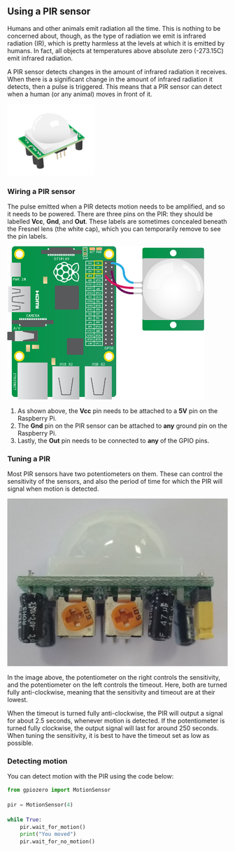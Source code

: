 ## Using a PIR sensor

Humans and other animals emit radiation all the time. This is nothing to be concerned about, though, as the type of radiation we emit is infrared radiation (IR), which is pretty harmless at the levels at which it is emitted by humans. In fact, all objects at temperatures above absolute zero (-273.15C) emit infrared radiation.

A PIR sensor detects changes in the amount of infrared radiation it receives. When there is a significant change in the amount of infrared radiation it detects, then a pulse is triggered. This means that a PIR sensor can detect when a human (or any animal) moves in front of it.

![pir](images/pir_module.png)

### Wiring a PIR sensor

The pulse emitted when a PIR detects motion needs to be amplified, and so it needs to be powered. There are three pins on the PIR: they should be labelled **Vcc**, **Gnd**, and **Out**. These labels are sometimes concealed beneath the Fresnel lens (the white cap), which you can temporarily remove to see the pin labels.

![wiring](images/pir_wiring.png)

1. As shown above, the **Vcc** pin needs to be attached to a **5V** pin on the Raspberry Pi.
1. The **Gnd** pin on the PIR sensor can be attached to **any** ground pin on the Raspberry Pi.
1. Lastly, the **Out** pin needs to be connected to **any** of the GPIO pins.

### Tuning a PIR

Most PIR sensors have two potentiometers on them. These can control the sensitivity of the sensors, and also the period of time for which the PIR will signal when motion is detected.

![pir pots](images/pir_pots.jpg)

In the image above, the potentiometer on the right controls the sensitivity, and the potentiometer on the left controls the timeout. Here, both are turned fully anti-clockwise, meaning that the sensitivity and timeout are at their lowest.

When the timeout is turned fully anti-clockwise, the PIR will output a signal for about 2.5 seconds, whenever motion is detected. If the potentiometer is turned fully clockwise, the output signal will last for around 250 seconds. When tuning the sensitivity, it is best to have the timeout set as low as possible.

### Detecting motion

You can detect motion with the PIR using the code below:

```python
from gpiozero import MotionSensor

pir = MotionSensor(4)

while True:
	pir.wait_for_motion()
	print("You moved")
	pir.wait_for_no_motion()
```
